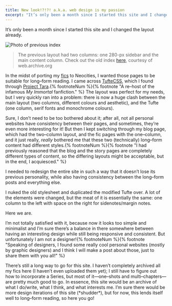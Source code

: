 ```yaml
---
title: New look!?!?! a.k.a. web design is my passion
excerpt: "It’s only been a month since I started this site and I changed the layout already."
---
```


It’s only been a month since I started this site and I changed the layout already.

![Photo of previous index](../../assets/img/2023-05-29%20oldindex.png)

> The previous layout had two columns: one 280-px sidebar and the main content column. Check out the old index [here](https://web.archive.org/web/20230529165943/https://10kph.neocities.org/), courtesy of web.archive.org

In the midst of porting my [fics](/writing) to Neocities, I wanted those pages to be suitable for long–form reading. I came across [TufteCSS](https://edwardtufte.github.io/tufte-css/), which I found through [Project Tara](https://project-tara.neocities.org/).{% footnoteNum %}{% footnote "A re–host of the infamous _My Immortal_ fanfiction." %} The layout was perfect for my needs, but I very quickly ran into a problem: there is now a huge clash between the main layout (two columns, different colours and aesthetic), and the Tufte (one column, serif fonts and monochrome colours).

Sure, I don’t need to be too bothered about it; after all, not all personal websites have consistency between their pages, and sometimes, they’re even more interesting for it! But then I kept switching through my blog page, which had the two–column layout, and the fic pages with the one–column, and it just really, _really_ bothered me that these two (technically) long–form content had different styles.{% footnoteNum %}{% footnote "I had previously reasoned that the blog and the story pages are completely different types of content, so the differing layouts might be acceptable, but in the end, I acquiesced." %}

I needed to redesign the entire site in such a way that it doesn’t lose its previous personality, while also having consistency between the long–form posts and everything else.

I nuked the old stylesheet and duplicated the modified Tufte over. A lot of the elements were changed, but the meat of it is essentially the same: one column to the left with space on the right for sidenotes/margin notes.

Here we are.

I’m not totally satisfied with it, because now it looks too simple and minimalist and I’m sure there’s a balance in there somewhere between having an interesting design while still being responsive and consistent. But unfortunately I am not a designer!{% footnoteNum %}{% footnote "Speaking of designers, I found some really cool personal websites (mostly by graphic designers) and I think I will make a post about those, just to share them with you all!" %}

There’s still a long way to go for this site. I haven’t completely archived all my fics here (I haven’t even uploaded them yet); I still have to figure out how to incorporate a Series, but most of it—one–shots and multi–chapters—are pretty much good to go. In essence, this site would be an archive of what I do/write, what I think, and what interests me. I’m sure there would be more design iterations of this site (\*shudder\*), but for now, this lends itself well to long–form reading, so here you go!
